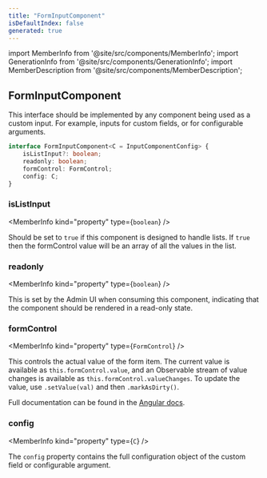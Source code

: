 ```yaml
---
title: "FormInputComponent"
isDefaultIndex: false
generated: true
---
```

<!-- This file was generated from the Vendure source. Do not modify. Instead, re-run the "docs:build" script -->
import MemberInfo from '@site/src/components/MemberInfo';
import GenerationInfo from '@site/src/components/GenerationInfo';
import MemberDescription from '@site/src/components/MemberDescription';


## FormInputComponent

<GenerationInfo sourceFile="packages/admin-ui/src/lib/core/src/common/component-registry-types.ts" sourceLine="11" packageName="@bb-vendure/admin-ui" />

This interface should be implemented by any component being used as a custom input. For example,
inputs for custom fields, or for configurable arguments.

```ts title="Signature"
interface FormInputComponent<C = InputComponentConfig> {
    isListInput?: boolean;
    readonly: boolean;
    formControl: FormControl;
    config: C;
}
```

<div className="members-wrapper">

### isListInput

<MemberInfo kind="property" type={`boolean`}   />

Should be set to `true` if this component is designed to handle lists.
If `true` then the formControl value will be an array of all the
values in the list.
### readonly

<MemberInfo kind="property" type={`boolean`}   />

This is set by the Admin UI when consuming this component, indicating that the
component should be rendered in a read-only state.
### formControl

<MemberInfo kind="property" type={`FormControl`}   />

This controls the actual value of the form item. The current value is available
as `this.formControl.value`, and an Observable stream of value changes is available
as `this.formControl.valueChanges`. To update the value, use `.setValue(val)` and then
`.markAsDirty()`.

Full documentation can be found in the [Angular docs](https://angular.io/api/forms/FormControl).
### config

<MemberInfo kind="property" type={`C`}   />

The `config` property contains the full configuration object of the custom field or configurable argument.


</div>
